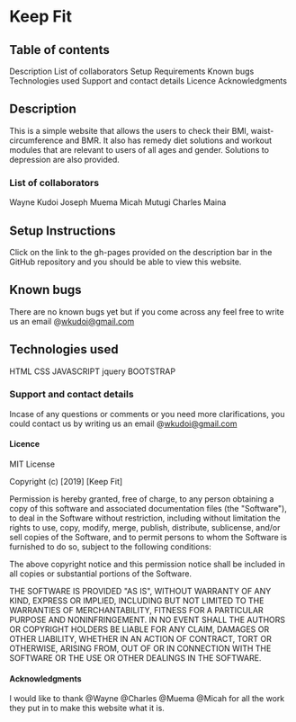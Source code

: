 # Keep Fit
## Table of contents
Description
List of collaborators
Setup Requirements
Known bugs
Technologies used
Support and contact details
Licence
Acknowledgments
## Description
This is a simple website that allows the users to check their BMI, waist-circumference and BMR. It also has remedy diet solutions and workout modules that are relevant to users of all ages and gender. Solutions to depression are also provided.
### List of collaborators
Wayne Kudoi
Joseph Muema
Micah Mutugi
Charles Maina
## Setup Instructions
Click on the link to the gh-pages provided on the description bar in the GitHub repository and you should be able to view this website.

## Known bugs
There are no known bugs yet but if you come across any feel free to write us an email @wkudoi@gmail.com
## Technologies used
HTML
CSS
JAVASCRIPT
jquery
BOOTSTRAP
### Support and contact details
Incase of any questions or comments or you need more clarifications, you could contact us by writing us an email @wkudoi@gmail.com
#### Licence
MIT License

Copyright (c) [2019] [Keep Fit]

Permission is hereby granted, free of charge, to any person obtaining a copy
of this software and associated documentation files (the "Software"), to deal
in the Software without restriction, including without limitation the rights
to use, copy, modify, merge, publish, distribute, sublicense, and/or sell
copies of the Software, and to permit persons to whom the Software is
furnished to do so, subject to the following conditions:

The above copyright notice and this permission notice shall be included in all
copies or substantial portions of the Software.

THE SOFTWARE IS PROVIDED "AS IS", WITHOUT WARRANTY OF ANY KIND, EXPRESS OR
IMPLIED, INCLUDING BUT NOT LIMITED TO THE WARRANTIES OF MERCHANTABILITY,
FITNESS FOR A PARTICULAR PURPOSE AND NONINFRINGEMENT. IN NO EVENT SHALL THE
AUTHORS OR COPYRIGHT HOLDERS BE LIABLE FOR ANY CLAIM, DAMAGES OR OTHER
LIABILITY, WHETHER IN AN ACTION OF CONTRACT, TORT OR OTHERWISE, ARISING FROM,
OUT OF OR IN CONNECTION WITH THE SOFTWARE OR THE USE OR OTHER DEALINGS IN THE
SOFTWARE.

#### Acknowledgments
I would like to thank @Wayne @Charles @Muema @Micah for all the work they put in to make this website what it is.
